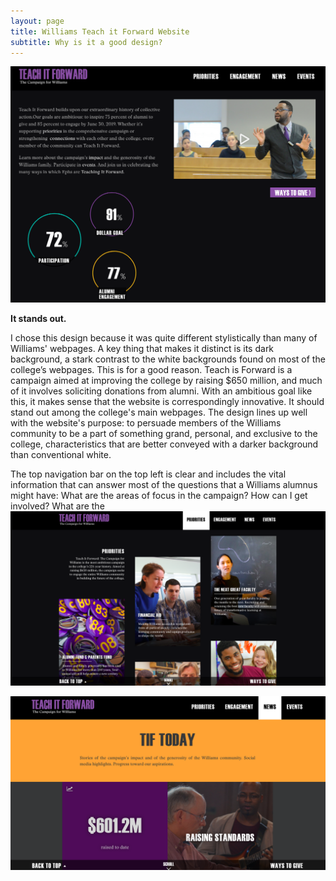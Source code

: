 ```yaml
---
layout: page
title: Williams Teach it Forward Website
subtitle: Why is it a good design?
---
```


![Teach it Forward home](/img/teachitfwd.png)

**It stands out.**

I chose this design because it was quite different stylistically than many of Williams' webpages. A key thing that makes it distinct is its dark background, a stark contrast to the white backgrounds found on most of the college’s webpages.  This is for a good reason. Teach is Forward is a campaign aimed at improving the college by raising $650 million, and much of it involves soliciting donations from alumni. With an ambitious goal like this, it makes sense that the website is correspondingly innovative. It should stand out among the college's main webpages. The design lines up well with the website's purpose: to persuade members of the Williams community to be a part of something grand, personal, and exclusive to the college, characteristics that are better conveyed with a darker background than conventional white.  

The top navigation bar on the top left is clear and includes the vital information that can answer most of the questions that a Williams alumnus might have: What are the areas of focus in the campaign? How can I get involved? What are the 
![Teach it Forward priorities](/img/teachitfwd1.png)

![Teach it Forward news](/img/teachitfwd2.png)





